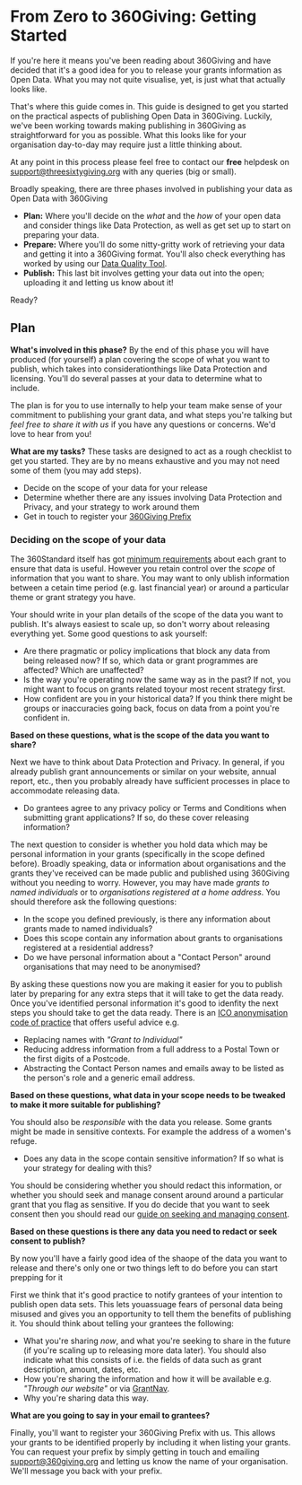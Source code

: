 # From Zero to 360Giving: Getting Started

If you're here it means you've been reading about 360Giving and have decided that it's a good idea for you to release your grants information as Open Data. What you may not quite visualise, yet, is just what that actually looks like.

That's where this guide comes in. This guide is designed to get you started on the practical aspects of publishing Open Data in 360Giving. Luckily, we've been working towards making publishing in 360Giving as straightforward for you as possible. What this looks like for your organisation day-to-day may require just a little thinking about.

At any point in this process please feel free to contact our **free** helpdesk on [support@threesixtygiving.org](mailto:support@threesixtygiving.org) with any queries (big or small).

Broadly speaking, there are three phases involved in publishing your data as Open Data with 360Giving

+ **Plan:** Where you'll decide on the *what* and the *how* of your open data and consider things like Data Protection, as well as get set up to start on preparing your data.
+ **Prepare:** Where you'll do some nitty-gritty work of retrieving your data and getting it into a 360Giving format. You'll also check everything has worked by using our [Data Quality Tool](https://dataquality.threesixtygiving.org/).
+ **Publish:** This last bit involves getting your data out into the open; uploading it and letting us know about it!

Ready?

## Plan

**What's involved in this phase?**
By the end of this phase you will have produced (for yourself) a plan covering the scope of what you want to publish, which takes into considerationthings like Data Protection and licensing. You'll do several passes at your data to determine what to include.

The plan is for you to use internally to help your team make sense of your commitment to publishing your grant data, and what steps you're talking but *feel free to share it with us* if you have any questions or concerns. We'd love to hear from you!

**What are my tasks?**
These tasks are designed to act as a rough checklist to get you started. They are by no means exhaustive and you may not need some of them (you may add steps).

+ Decide on the scope of your data for your release
+ Determine whether there are any issues involving Data Protection and Privacy, and your strategy to work around them
+ Get in touch to register your [360Giving Prefix](https://www.threesixtygiving.org/support/standard/register/)

### Deciding on the scope of your data
The 360Standard itself has got [minimum requirements]() about each grant to ensure that data is useful. However you retain control over the *scope* of information that you want to share. You may want to only ublish information between a cetain time period (e.g. last financial year) or around a particular theme or grant strategy you have.

Your should write in your plan details of the scope of the data you want to publish. It's always easiest to scale up, so don't worry about releasing everything yet. Some good questions to ask yourself:

+ Are there pragmatic or policy implications that block any data from being released now? If so, which data or grant programmes are affected? Which are unaffected?
+ Is the way you're operating now the same way as in the past? If not, you might want to focus on grants related toyour most recent strategy first.
+ How confident are you in your historical data? If you think there might be groups or inaccuracies going back, focus on data from a point you're confident in.

**Based on these questions, what is the scope of the data you want to share?**

Next we have to think about Data Protection and Privacy. In general, if you already publish grant announcements or similar on your website, annual report, etc., then you probably already have sufficient processes in place to accommodate releasing data.

+  Do grantees agree to any privacy policy or Terms and Conditions when submitting grant applications? If so, do these cover releasing information?

The next question to consider is whether you hold data which may be personal information in your grants (specifically in the scope defined before). Broadly speaking, data or information about organisations and the grants they've received can be made public and published using 360Giving without you needing to worry. However, you may have made *grants to named individuals* or to *organisations registered at a home address*. You should therefore ask the following questions:

+ In the scope you defined previously, is there any information about grants made to named individuals?
+ Does this scope contain any information about grants to organisations registered at a residential address?
+ Do we have personal information about a "Contact Person" around organisations that may need to be anonymised?

By asking these questions now you are making it easier for you to publish later by preparing for any extra steps that it will take to get the data ready. Once you've identified personal information it's good to idenfity the next steps you should take to get the data ready. There is an [ICO anonymisation code of practice](https://ico.org.uk/media/for-organisations/documents/1061/anonymisation-code.pdf) that offers useful advice e.g.

+ Replacing names with *"Grant to Individual"*
+ Reducing address information from a full address to a Postal Town or the first digits of a Postcode.
+ Abstracting the Contact Person names and emails away to be listed as the person's role and a generic email address.

**Based on these questions, what data in your scope needs to be tweaked to make it more suitable for publishing?**

You should also be *responsible* with the data you release. Some grants might be made in sensitive contexts. For example the address of a women's refuge.

+ Does any data in the scope contain sensitive information? If so what is your strategy for dealing with this?

You should be considering whether you should redact this information, or whether you should seek and manage consent around around a particular grant that you flag as sensitive. If you do decide that you want to seek consent then you should read our [guide on seeking and managing consent](https://www.threesixtygiving.org/support/do-we-need-permission-from-grantees-in-order-to-publish/).

**Based on these questions is there any data you need to redact or seek consent to publish?**

By now you'll have a fairly good idea of the shaope of the data you want to release and there's only one or two things left to do before you can start prepping for it

First we think that it's good practice to notify grantees of your intention to publish open data sets. This lets youassuage fears of personal data being misused and gives you an opportunity to tell them the benefits of publishing it. You should think about telling your grantees the following:

* What you're sharing *now*, and what you're seeking to share in the future (if you're scaling up to releasing more data later). You should also indicate what this consists of i.e. the fields of data such as grant description, amount, dates, etc.
* How you're sharing the information and how it will be available e.g. *"Through our website"* or via [GrantNav](http://grantnav.threesixtygiving.org/).
* Why you're sharing data this way.

**What are you going to say in your email to grantees?**

Finally, you'll want to register your 360Giving Prefix with us. This allows your grants to be identified properly by including it when listing your grants. You can request your prefix by simply getting in touch and emailing [support@360giving.org](mailto:support@360giving.org) and letting us know the name of your organisation. We'll message you back with your prefix.

